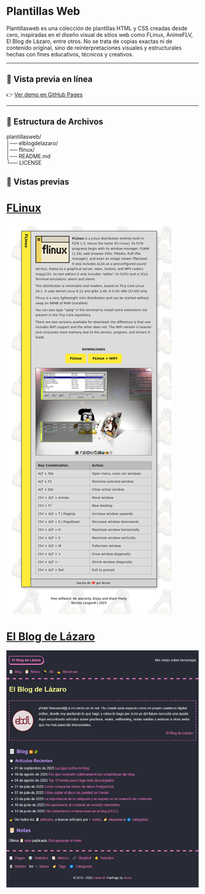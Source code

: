 # Plantillas Web
Plantillasweb es una colección de plantillas HTML y CSS creadas desde cero, inspiradas en el diseño visual de sitios web como FLinux, AnimeFLV, El Blog de Lázaro, entre otros. No se trata de copias exactas ni de contenido original, sino de reinterpretaciones visuales y estructurales hechas con fines educativos, técnicos y creativos.

---

## 🚀 Vista previa en línea

👉 [Ver demo en GitHub Pages](https://armindeck.github.io/plantillasweb/)

---


## 📂 Estructura de Archivos

plantillasweb/     
│── elblogdelazaro/  
│── flinux/    
│── README.md    
└── LICENSE

## 📂 Vistas previas

# [FLinux](https://armindeck.github.io/plantillasweb/flinux/)
![FLinux website es una pagina inpirada en la famosa pagina FLinux creada por Nicolas Longardi](flinux/preview.png)

# [El Blog de Lázaro](https://armindeck.github.io/plantillasweb/elblogdelazaro/)
![El Blog de Lázaro es una pagina inpirada en la pagina El Blog de Lázaro creada por Carlos M.](elblogdelazaro/preview.png)
